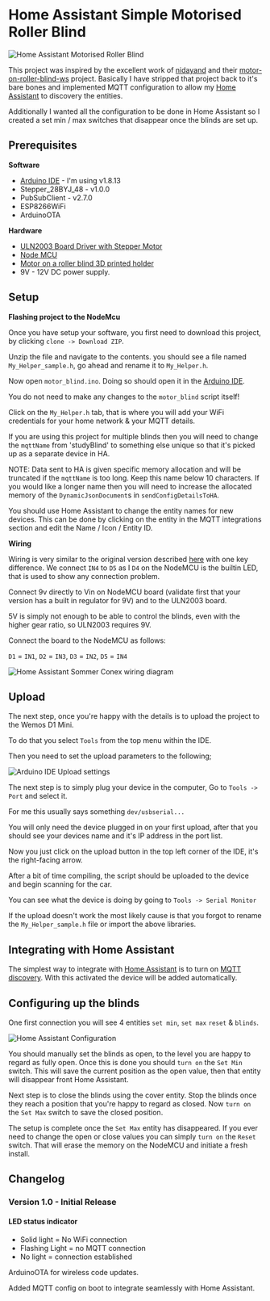 # Home Assistant Simple Motorised Roller Blind

![Home Assistant Motorised Roller Blind](files/repo_image.png#center)

This project was inspired by the excellent work of [nidayand](https://github.com/nidayand) and their [motor-on-roller-blind-ws](https://github.com/nidayand/motor-on-roller-blind-ws) project. Basically I have stripped that project back to it's bare bones and implemented MQTT configuration to allow my [Home Assistant](https://home-assistant.io) to discovery the entities.

Additionally I wanted all the configuration to be done in Home Assistant so I created a set min / max switches that disappear once the blinds are set up.

## Prerequisites ##

**Software**
* [Arduino IDE](https://www.arduino.cc/en/main/software) - I'm using v1.8.13
* Stepper_28BYJ_48 - v1.0.0
* PubSubClient - v2.7.0
* ESP8266WiFi
* ArduinoOTA

**Hardware**

* [ULN2003 Board Driver with Stepper Motor](https://www.amazon.co.uk/gp/product/B07RLLKFGK/ref=ppx_yo_dt_b_asin_title_o02_s00?ie=UTF8&psc=1)
* [Node MCU](https://www.amazon.co.uk/AZDelivery-NodeMcu-Amica-Development-including/dp/B06Y1LZLLY)
* [Motor on a roller blind 3D printed holder](https://www.thingiverse.com/thing:2392856)
* 9V - 12V DC power supply.

## Setup ##

**Flashing project to the NodeMcu**

Once you have setup your software, you first need to download this project, by clicking `clone -> Download ZIP`.

Unzip the file and navigate to the contents. you should see a file named `My_Helper_sample.h`, go ahead and rename it to `My_Helper.h`.

Now open `motor_blind.ino`. Doing so should open it in the [Arduino IDE](https://www.arduino.cc/en/main/software).

You do not need to make any changes to the `motor_blind` script itself!

Click on the `My_Helper.h` tab, that is where you will add your WiFi credentials for your home network & your MQTT details.

If you are using this project for multiple blinds then you will need to change the `mqttName` from 'studyBlind' to something else unique so that it's picked up as a separate device in HA.

NOTE: Data sent to HA is given specific memory allocation and will be truncated if the `mqttName` is too long. Keep this name below 10 characters. If you would like a longer name then you will need to increase the allocated memory of the `DynamicJsonDocument`s in `sendConfigDetailsToHA`.

You should use Home Assistant to change the entity names for new devices. This can be done by clicking on the entity in the MQTT integrations section and edit the Name / Icon / Entity ID.

**Wiring**

Wiring is very similar to the original version described [here](https://www.thingiverse.com/thing:2392856) with one key difference. We connect `IN4` to `D5` as I `D4` on the NodeMCU is the builtin LED, that is used to show any connection problem.

Connect 9v directly to Vin on NodeMCU board (validate first that your version has a built in regulator for 9V) and to the ULN2003 board.

5V is simply not enough to be able to control the blinds, even with the higher gear ratio, so ULN2003 requires 9V.

Connect the board to the NodeMCU as follows:

`D1` = `IN1`, `D2` = `IN3`, `D3` = `IN2`, `D5` = `IN4`


![Home Assistant Sommer Conex wiring diagram](files/motor_blind_fritz.png)

## Upload ##

The next step, once you're happy with the details is to upload the project to the Wemos D1 Mini.

To do that you select `Tools` from the top menu within the IDE.

Then you need to set the upload parameters to the following;

![Arduino IDE Upload settings](files/upload_settings.png)

The next step is to simply plug your device in the computer, Go to `Tools -> Port` and select it.

For me this usually says something `dev/usbserial...`

You will only need the device plugged in on your first upload, after that you should see your devices name and it's IP address in the port list.

Now you just click on the upload button in the top left corner of the IDE, it's the right-facing arrow.

After a bit of time compiling, the script should be uploaded to the device and begin scanning for the car.

You can see what the device is doing by going to `Tools -> Serial Monitor`

If the upload doesn't work the most likely cause is that you forgot to rename the `My_Helper_sample.h` file or import the above libraries.

## Integrating with Home Assistant ##

The simplest way to integrate with [Home Assistant](https://home-assistant.io) is to turn on [MQTT discovery](https://www.home-assistant.io/docs/mqtt/discovery/). With this activated the device will be added automatically.

## Configuring up the blinds ##

One first connection you will see 4 entities `set min`, `set max` `reset` & `blinds`.

![Home Assistant Configuration](files/ha_config.png)

You should manually set the blinds as open, to the level you are happy to regard as fully open. Once this is done you should `turn on` the `Set Min` switch. This will save the current position as the open value, then that entity will disappear front Home Assistant.

Next step is to close the blinds using the cover entity. Stop the blinds once they reach a position that you're happy to regard as closed. Now `turn on` the `Set Max` switch to save the closed position.

The setup is complete once the `Set Max` entity has disappeared. If you ever need to change the open or close values you can simply `turn on` the `Reset` switch. That will erase the memory on the NodeMCU and initiate a fresh install.

## Changelog ##

### Version 1.0 - Initial Release ###

#### LED status indicator ####
* Solid light = No WiFi connection
* Flashing Light = no MQTT connection
* No light = connection established

ArduinoOTA for wireless code updates.

Added MQTT config on boot to integrate seamlessly with Home Assistant.
